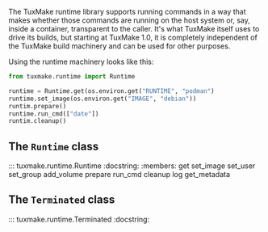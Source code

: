 The TuxMake runtime library supports running commands in a way that makes
whether those commands are running on the host system or, say, inside a
container, transparent to the caller. It's what TuxMake itself uses to drive
its builds, but starting at TuxMake 1.0, it is completely independent of the
TuxMake build machinery and can be used for other purposes.

Using the runtime machinery looks like this:

```python
from tuxmake.runtime import Runtime

runtime = Runtime.get(os.environ.get("RUNTIME", "podman")
runtime.set_image(os.environ.get("IMAGE", "debian"))
runtim.prepare()
runtime.run_cmd(["date"])
runtim.cleanup()
```

## The `Runtime` class

::: tuxmake.runtime.Runtime
    :docstring:
    :members: get set_image set_user set_group add_volume prepare run_cmd cleanup log get_metadata

## The `Terminated` class

::: tuxmake.runtime.Terminated
    :docstring:
